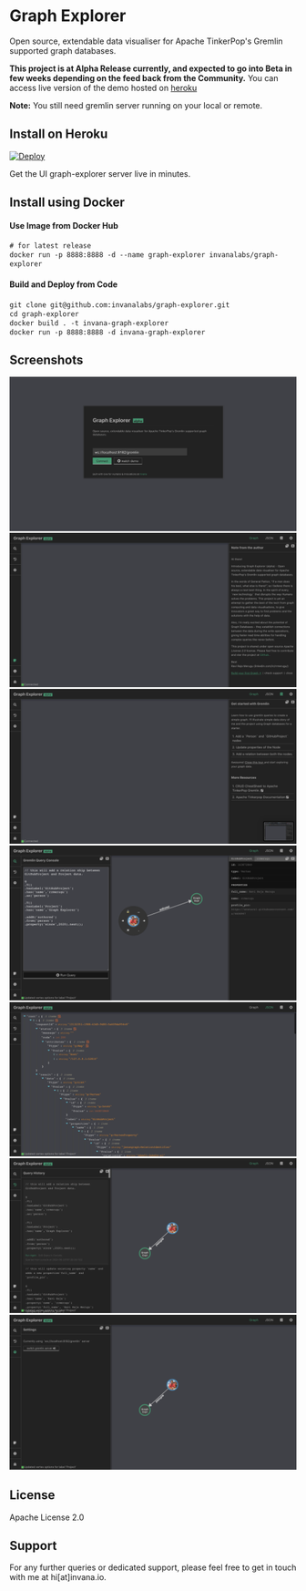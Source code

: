 # Graph Explorer

Open source, extendable data visualiser for Apache TinkerPop's Gremlin supported graph databases.

**This project is at Alpha Release currently, and expected 
to go into Beta in few weeks depending on the feed back
from the Community.** You can access live version of the demo hosted on [heroku](https://graph-explorer.herokuapp.com/) 

**Note:** You still need gremlin server running on your local or remote.


## Install on Heroku

[![Deploy](https://www.herokucdn.com/deploy/button.svg)](https://heroku.com/deploy?template=https://github.com/invanalabs/graph-explorer/tree/master)

Get the UI graph-explorer server live in minutes. 
 
 
 
## Install using Docker

#### Use Image from Docker Hub

```shell script.
# for latest release
docker run -p 8888:8888 -d --name graph-explorer invanalabs/graph-explorer

```

#### Build and Deploy from Code
```shell script
git clone git@github.com:invanalabs/graph-explorer.git
cd graph-explorer
docker build . -t invana-graph-explorer 
docker run -p 8888:8888 -d invana-graph-explorer
```

## Screenshots
![1](./docs/screenshots/1.png)
![2](./docs/screenshots/2.png)
![3](./docs/screenshots/3.png)
![4](./docs/screenshots/4.png)
![5](./docs/screenshots/5.png)
![6](./docs/screenshots/6.png)
![7](docs/screenshots/7.png)


## License

Apache License 2.0

## Support 

For any further queries or dedicated support, please feel free to get in touch with me at hi[at]invana.io.
